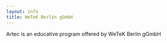 ```yaml
---
layout: info
title: WeTeK Berlin gGmbH
---
```


Artec is an educative program offered by WeTeK Berlin gGmbH
